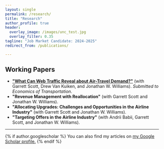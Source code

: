```yaml
---
layout: single
permalink: /research/
title: "Research"
author_profile: true
header:
  overlay_image: /images/unc_test.jpg
  overlay_filter: 0.35
tagline: "Job Market Candidate: 2024-2025"
redirect_from: /publications/

---
```


## Working Papers

- [**"What Can Web Traffic Reveal about Air-Travel Demand?"**](http://alexmarsh.io/files/MarshScottVanKuikenWilliams2024.pdf) (with Garrett Scott, Drew Van Kuiken, and Jonathan W. Williams). *Submitted to Economics of Transportation*.
- **"Revenue Management with Reallocation"** (with Garrett Scott and Jonathan W. Williams).
- **"Allocating Upgrades: Challenges and Opportunities in the Airline Industry"** (with Garrett Scott and Jonathan W. Williams).
- **"Targeting Offers in the Airline Industry"** (with Andrii Babii, Garrett Scott, and Jonathan W. Williams).


---

{% if author.googlescholar %}
  You can also find my articles on <u><a href="{{author.googlescholar}}">my Google Scholar profile</a>.</u>
{% endif %}

